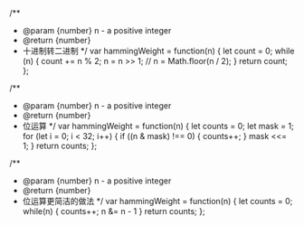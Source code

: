 /**
 * @param {number} n - a positive integer
 * @return {number}
 * 十进制转二进制
 */
var hammingWeight = function(n) {
    let count = 0;
    while (n) {
        count += n % 2; 
        n = n >> 1;
        // n = Math.floor(n / 2);
    }
    return count;
};




/**
 * @param {number} n - a positive integer
 * @return {number}
 * 位运算
 */
var hammingWeight = function(n) {
    let counts = 0;
    let mask = 1;
    for (let i = 0; i < 32; i++) {
        if ((n & mask) !== 0) {
            counts++;
        }
        mask <<= 1;
    }
    return counts;
};



/**
 * @param {number} n - a positive integer
 * @return {number}
 * 位运算更简洁的做法
 */
var hammingWeight = function(n) {
    let counts = 0;
    while(n) {
        counts++;
        n &= n - 1
    }
    return counts;
};